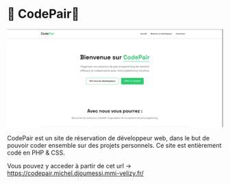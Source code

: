 # 🚀 **CodePair**🚀

<div align="center">
  <img src="images-readme/home.png" alt="Project Manager Home" width="600">
</div>

CodePair est un site de réservation de développeur web, dans le but de pouvoir coder ensemble sur des projets personnels. Ce site est entièrement codé en PHP & CSS.

Vous pouvez y acceder à partir de cet url -> https://codepair.michel.djoumessi.mmi-velizy.fr/
